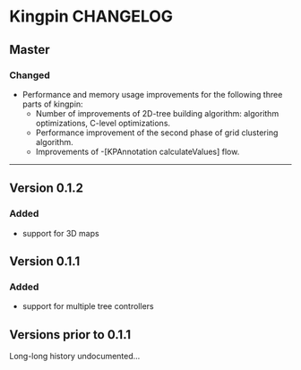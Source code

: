 # Kingpin CHANGELOG

## Master

### Changed

* Performance and memory usage improvements for the following three parts of kingpin:
  * Number of improvements of 2D-tree building algorithm: algorithm optimizations, C-level optimizations.
  * Performance improvement of the second phase of grid clustering algorithm.
  * Improvements of -[KPAnnotation calculateValues] flow.

----

## Version 0.1.2

### Added

* support for 3D maps

## Version 0.1.1

### Added

* support for multiple tree controllers

## Versions prior to 0.1.1

Long-long history undocumented...

